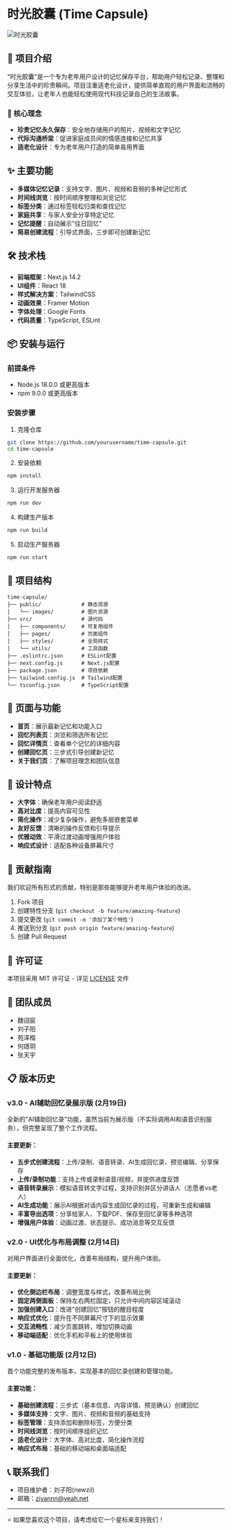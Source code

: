 # 时光胶囊 (Time Capsule)

![时光胶囊](public/images/hero/hero-banner.jpg)

## 📝 项目介绍

"时光胶囊"是一个专为老年用户设计的记忆保存平台，帮助用户轻松记录、整理和分享生活中的珍贵瞬间。项目注重适老化设计，提供简单直观的用户界面和流畅的交互体验，让老年人也能轻松使用现代科技记录自己的生活故事。

### 🌟 核心理念

- **珍贵记忆永久保存**：安全地存储用户的照片、视频和文字记忆
- **代际沟通桥梁**：促进家庭成员间的情感连接和记忆共享
- **适老化设计**：专为老年用户打造的简单易用界面

## ✨ 主要功能

- **多媒体记忆记录**：支持文字、图片、视频和音频的多种记忆形式
- **时间线浏览**：按时间顺序整理和浏览记忆
- **标签分类**：通过标签轻松归类和查找记忆
- **家庭共享**：与家人安全分享特定记忆
- **记忆提醒**：自动展示"往日回忆"
- **简易创建流程**：引导式界面，三步即可创建新记忆

## 🛠️ 技术栈

- **前端框架**：Next.js 14.2
- **UI组件**：React 18
- **样式解决方案**：TailwindCSS
- **动画效果**：Framer Motion
- **字体处理**：Google Fonts
- **代码质量**：TypeScript, ESLint

## 📦 安装与运行

### 前提条件

- Node.js 18.0.0 或更高版本
- npm 9.0.0 或更高版本

### 安装步骤

1. 克隆仓库

```bash
git clone https://github.com/yourusername/time-capsule.git
cd time-capsule
```

2. 安装依赖

```bash
npm install
```

3. 运行开发服务器

```bash
npm run dev
```

4. 构建生产版本

```bash
npm run build
```

5. 启动生产服务器

```bash
npm run start
```

## 📁 项目结构

```
time-capsule/
├── public/             # 静态资源
│   └── images/         # 图片资源
├── src/                # 源代码
│   ├── components/     # 可复用组件
│   ├── pages/          # 页面组件
│   ├── styles/         # 全局样式
│   └── utils/          # 工具函数
├── .eslintrc.json      # ESLint配置
├── next.config.js      # Next.js配置
├── package.json        # 项目依赖
├── tailwind.config.js  # Tailwind配置
└── tsconfig.json       # TypeScript配置
```

## 📱 页面与功能

- **首页**：展示最新记忆和功能入口
- **回忆列表页**：浏览和筛选所有记忆
- **回忆详情页**：查看单个记忆的详细内容
- **创建回忆页**：三步式引导创建新记忆
- **关于我们页**：了解项目理念和团队信息

## 🎨 设计特点

- **大字体**：确保老年用户阅读舒适
- **高对比度**：提高内容可见性
- **简化操作**：减少复杂操作，避免多层嵌套菜单
- **友好反馈**：清晰的操作反馈和引导提示
- **优雅动效**：平滑过渡动画增强用户体验
- **响应式设计**：适配各种设备屏幕尺寸

## 🤝 贡献指南

我们欢迎所有形式的贡献，特别是那些能够提升老年用户体验的改进。

1. Fork 项目
2. 创建特性分支 (`git checkout -b feature/amazing-feature`)
3. 提交更改 (`git commit -m '添加了某个特性'`)
4. 推送到分支 (`git push origin feature/amazing-feature`)
5. 创建 Pull Request

## 📄 许可证

本项目采用 MIT 许可证 - 详见 [LICENSE](LICENSE) 文件

## 👥 团队成员

- 魏诩宸
- 刘子阳
- 苑泽楷
- 何璟玥
- 张天宇

## 📋 版本历史

### v3.0 - AI辅助回忆录展示版 (2月19日)

全新的"AI辅助回忆录"功能，虽然当前为展示版（不实际调用AI和语音识别服务），但完整呈现了整个工作流程。

#### 主要更新：

- **五步式创建流程**：上传/录制、语音转录、AI生成回忆录、预览编辑、分享保存
- **上传/录制功能**：支持上传或录制语音/视频，并提供进度反馈
- **语音转录展示**：模拟语音转文字过程，支持识别并区分讲话人（志愿者vs老人）
- **AI生成功能**：展示AI根据对话内容生成回忆录的过程，可重新生成和编辑
- **丰富导出选项**：分享给家人、下载PDF、保存至回忆录等多种选项
- **增强用户体验**：动画过渡、状态提示、成功消息等交互反馈

### v2.0 - UI优化与布局调整 (2月14日)

对用户界面进行全面优化，改善布局结构，提升用户体验。

#### 主要更新：

- **优化侧边栏布局**：调整宽度与样式，改善布局比例
- **固定两侧面板**：保持左右两栏固定，只允许中间内容区域滚动
- **加强创建入口**：改进"创建回忆"按钮的醒目程度
- **响应式优化**：提升在不同屏幕尺寸下的显示效果
- **交互流畅性**：减少页面跳转，增加切换动画
- **移动端适配**：优化手机和平板上的使用体验

### v1.0 - 基础功能版 (2月12日)

首个功能完整的发布版本，实现基本的回忆录创建和管理功能。

#### 主要功能：

- **基础创建流程**：三步式（基本信息、内容详情、预览确认）创建回忆
- **多媒体支持**：文字、图片、视频和音频的基础支持
- **标签管理**：支持添加和删除标签，方便分类
- **时间线浏览**：按时间顺序组织记忆
- **适老化设计**：大字体、高对比度、简化操作流程
- **响应式布局**：基础的移动端和桌面端适配

## 📞 联系我们

- 项目维护者：刘子阳(newzil)
- 邮箱：ziyannn@yeah.net

---

⭐ 如果您喜欢这个项目，请考虑给它一个星标来支持我们！
